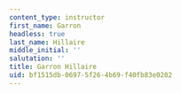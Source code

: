```yaml
---
content_type: instructor
first_name: Garron
headless: true
last_name: Hillaire
middle_initial: ''
salutation: ''
title: Garron Hillaire
uid: bf1515db-0697-5f26-4b69-f40fb83e0202
---
```

